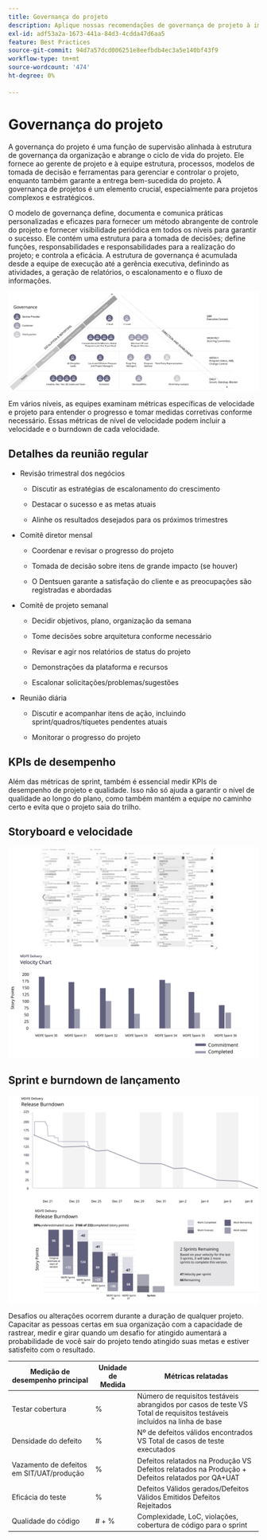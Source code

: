 ```yaml
---
title: Governança do projeto
description: Aplique nossas recomendações de governança de projeto à implementação do Adobe Commerce.
exl-id: adf53a2a-1673-441a-84d3-4cdda47d6aa5
feature: Best Practices
source-git-commit: 94d7a57dcd006251e8eefbdb4ec3a5e140bf43f9
workflow-type: tm+mt
source-wordcount: '474'
ht-degree: 0%

---
```


# Governança do projeto

A governança do projeto é uma função de supervisão alinhada à estrutura de governança da organização e abrange o ciclo de vida do projeto. Ele fornece ao gerente de projeto e à equipe estrutura, processos, modelos de tomada de decisão e ferramentas para gerenciar e controlar o projeto, enquanto também garante a entrega bem-sucedida do projeto. A governança de projetos é um elemento crucial, especialmente para projetos complexos e estratégicos.

O modelo de governança define, documenta e comunica práticas personalizadas e eficazes para fornecer um método abrangente de controle do projeto e fornecer visibilidade periódica em todos os níveis para garantir o sucesso. Ele contém uma estrutura para a tomada de decisões; define funções, responsabilidades e responsabilidades para a realização do projeto; e controla a eficácia. A estrutura de governança é acumulada desde a equipe de execução até a gerência executiva, definindo as atividades, a geração de relatórios, o escalonamento e o fluxo de informações.

![Infográfico de governança de projetos](../../assets/playbooks/project-governance.svg)

Em vários níveis, as equipes examinam métricas específicas de velocidade e projeto para entender o progresso e tomar medidas corretivas conforme necessário. Essas métricas de nível de velocidade podem incluir a velocidade e o burndown de cada velocidade.

## Detalhes da reunião regular

- Revisão trimestral dos negócios

   - Discutir as estratégias de escalonamento do crescimento

   - Destacar o sucesso e as metas atuais

   - Alinhe os resultados desejados para os próximos trimestres

- Comitê diretor mensal

   - Coordenar e revisar o progresso do projeto

   - Tomada de decisão sobre itens de grande impacto (se houver)

   - O Dentsuen garante a satisfação do cliente e as preocupações são registradas e abordadas

- Comitê de projeto semanal

   - Decidir objetivos, plano, organização da semana

   - Tome decisões sobre arquitetura conforme necessário

   - Revisar e agir nos relatórios de status do projeto

   - Demonstrações da plataforma e recursos

   - Escalonar solicitações/problemas/sugestões

- Reunião diária

   - Discutir e acompanhar itens de ação, incluindo sprint/quadros/tíquetes pendentes atuais

   - Monitorar o progresso do projeto

## KPIs de desempenho

Além das métricas de sprint, também é essencial medir KPIs de desempenho de projeto e qualidade. Isso não só ajuda a garantir o nível de qualidade ao longo do plano, como também mantém a equipe no caminho certo e evita que o projeto saia do trilho.

## Storyboard e velocidade

![Exemplo de quadro Kanban](../../assets/playbooks/kanban-board-chart.svg)

## Sprint e burndown de lançamento

![Exemplo de gráfico de burndown de sprint e lançamento](../../assets/playbooks/sprint-release-burndown.svg)

Desafios ou alterações ocorrem durante a duração de qualquer projeto. Capacitar as pessoas certas em sua organização com a capacidade de rastrear, medir e girar quando um desafio for atingido aumentará a probabilidade de você sair do projeto tendo atingido suas metas e estiver satisfeito com o resultado.

<table>
<thead>
  <tr>
    <th>Medição de desempenho principal</th>
    <th>Unidade de Medida</th>
    <th>Métricas relatadas</th>
  </tr>
</thead>
<tbody>
  <tr>
    <td>Testar cobertura</td>
    <td>%</td>
    <td>Número de requisitos testáveis abrangidos por casos de teste VS Total de requisitos testáveis incluídos na linha de base</td>
  </tr>
  <tr>
    <td>Densidade do defeito</td>
    <td>%</td>
    <td>Nº de defeitos válidos encontrados VS Total de casos de teste executados</td>
  </tr>
  <tr>
    <td>Vazamento de defeitos em SIT/UAT/produção</td>
    <td>%</td>
    <td>Defeitos relatados na Produção VS Defeitos relatados na Produção + Defeitos relatados por QA+UAT</td>
  </tr>
  <tr>
    <td>Eficácia do teste</td>
    <td>%</td>
    <td>Defeitos Válidos gerados/Defeitos Válidos Emitidos Defeitos Rejeitados</td>
  </tr>
  <tr>
    <td>Qualidade do código</td>
    <td># + %</td>
    <td>Complexidade, LoC, violações, cobertura de código para o sprint</td>
  </tr>
</tbody>
</table>

